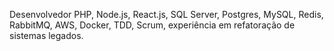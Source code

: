 Desenvolvedor PHP, Node.js, React.js, SQL Server, Postgres, MySQL, Redis, RabbitMQ, AWS, Docker, TDD, Scrum, experiência em refatoração de sistemas legados.
